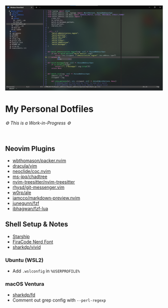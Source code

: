 ![Neovim demo](https://raw.githubusercontent.com/netervati/dotfiles/main/demo/workflow.png)
# My Personal Dotfiles
<i>⚙ This is a Work-in-Progress ⚙</i>

<br>

## Neovim Plugins
- [wbthomason/packer.nvim](https://github.com/wbthomason/packer.nvim)
- [dracula/vim](https://github.com/dracula/vim)
- [neoclide/coc.nvim](https://github.com/neoclide/coc.nvim)
- [ms-jpq/chadtree](https://github.com/ms-jpq/chadtree)
- [nvim-treesitter/nvim-treesitter](https://github.com/nvim-treesitter/nvim-treesitter)
- [rhysd/git-messenger.vim](https://github.com/rhysd/git-messenger.vim)
- [w0rp/ale](https://github.com/dense-analysis/ale)
- [iamcco/markdown-preview.nvim](https://github.com/iamcco/markdown-preview.nvim)
- [junegunn/fzf](https://github.com/junegunn/fzf)
- [ibhagwan/fzf-lua](https://github.com/ibhagwan/fzf-lua)

## Shell Setup & Notes
- [Starship](https://starship.rs/)
- [FiraCode Nerd Font](https://starship.rs/presets/nerd-font)
- [sharkdp/vivid](https://github.com/sharkdp/vivid)

### Ubuntu (WSL2)
- Add `.wslconfig` in `%USERPROFILE%`

### macOS Ventura
- [sharkdp/fd](https://github.com/sharkdp/fd)
- Comment out grep config with `--perl-regexp`
